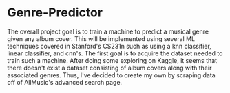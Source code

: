 # Genre-Predictor
The overall project goal is to train a machine to predict a musical genre given any album cover. This will be implemented using several ML techniques covered in Stanford's CS231n such as using a knn classifier, linear classifier, and cnn's. 
The first goal is to acquire the dataset needed to train such a machine. After doing some exploring on Kaggle, it seems that there doesn't exist a dataset consisting of album covers along with their associated genres. Thus, I've decided to create my own by scraping data off of AllMusic's advanced search page.

